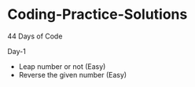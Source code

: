 # Coding-Practice-Solutions

44 Days of Code

Day-1 
* Leap number or not (Easy)
* Reverse the given number (Easy)
